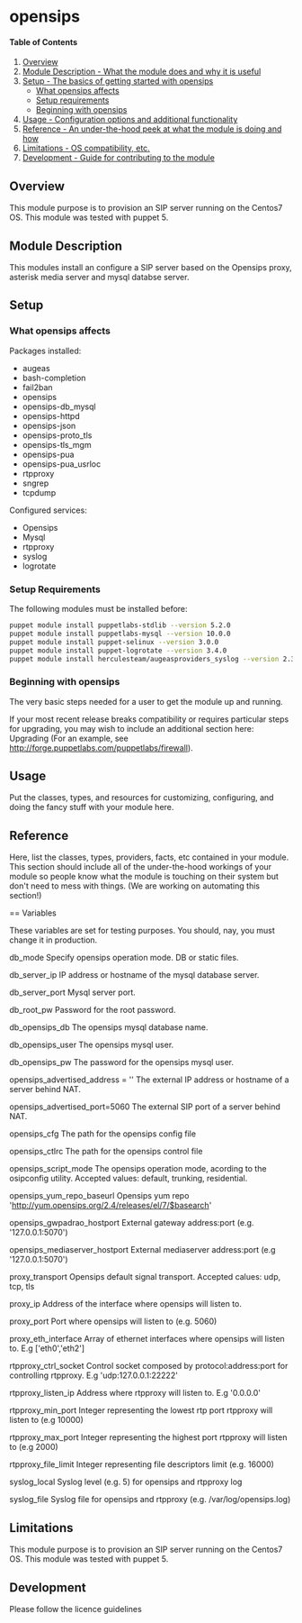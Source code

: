 # opensips

#### Table of Contents

1. [Overview](#overview)
2. [Module Description - What the module does and why it is useful](#module-description)
3. [Setup - The basics of getting started with opensips](#setup)
    * [What opensips affects](#what-opensips-affects)
    * [Setup requirements](#setup-requirements)
    * [Beginning with opensips](#beginning-with-opensips)
4. [Usage - Configuration options and additional functionality](#usage)
5. [Reference - An under-the-hood peek at what the module is doing and how](#reference)
5. [Limitations - OS compatibility, etc.](#limitations)
6. [Development - Guide for contributing to the module](#development)

## Overview

This module purpose is to provision an SIP server running on the
Centos7 OS. This module was tested with puppet 5.

## Module Description

This modules install an configure a SIP server based on the Opensips proxy, asterisk
media server and mysql databse server.

## Setup

### What opensips affects

Packages installed:
* augeas
* bash-completion
* fail2ban
* opensips
* opensips-db_mysql
* opensips-httpd
* opensips-json
* opensips-proto_tls
* opensips-tls_mgm
* opensips-pua
* opensips-pua_usrloc
* rtpproxy
* sngrep
* tcpdump

Configured services:
* Opensips
* Mysql
* rtpproxy
* syslog
* logrotate

### Setup Requirements

The following modules must be installed before:
```sh
puppet module install puppetlabs-stdlib --version 5.2.0
puppet module install puppetlabs-mysql --version 10.0.0
puppet module install puppet-selinux --version 3.0.0
puppet module install puppet-logrotate --version 3.4.0
puppet module install herculesteam/augeasproviders_syslog --version 2.3.0
```

### Beginning with opensips

The very basic steps needed for a user to get the module up and running.

If your most recent release breaks compatibility or requires particular steps
for upgrading, you may wish to include an additional section here: Upgrading
(For an example, see http://forge.puppetlabs.com/puppetlabs/firewall).



## Usage

Put the classes, types, and resources for customizing, configuring, and doing
the fancy stuff with your module here.

## Reference

Here, list the classes, types, providers, facts, etc contained in your module.
This section should include all of the under-the-hood workings of your module so
people know what the module is touching on their system but don't need to mess
with things. (We are working on automating this section!)

 == Variables

 These variables are set for testing purposes. You should, nay, you must change
 it in production.

 db_mode
   Specify opensips operation mode. DB or static files.

 db_server_ip
   IP address or hostname of the mysql database server.

 db_server_port
   Mysql server port.

 db_root_pw
   Password for the root password.

 db_opensips_db
   The opensips mysql database name.

 db_opensips_user
   The opensips mysql user.

 db_opensips_pw
   The password for the opensips mysql user.

 opensips_advertised_address = ''
   The external IP address or hostname of a server behind NAT.

 opensips_advertised_port=5060
   The external SIP port of a server behind NAT.

 opensips_cfg
   The path for the opensips config file

 opensips_ctlrc
   The path for the opensips control file

 opensips_script_mode
   The opensips operation mode, acording to the osipconfig utility. Accepted
   values: default, trunking, residential.

 opensips_yum_repo_baseurl
   Opensips yum repo 'http://yum.opensips.org/2.4/releases/el/7/$basearch'

 opensips_gwpadrao_hostport
   External gateway address:port (e.g. '127.0.0.1:5070')

 opensips_mediaserver_hostport
   External mediaserver address:port (e.g '127.0.0.1:5070')

 proxy_transport
   Opensips default signal transport. Accepted calues: udp, tcp, tls

 proxy_ip
   Address of the interface where opensips will listen to.

 proxy_port
   Port where opensips will listen to (e.g. 5060)

 proxy_eth_interface
   Array of ethernet interfaces where opensips will listen to. E.g ['eth0','eth2']

 rtpproxy_ctrl_socket
   Control socket composed by protocol:address:port for controlling rtpproxy.
   E.g 'udp:127.0.0.1:22222'

 rtpproxy_listen_ip
   Address where rtpproxy will listen to. E.g '0.0.0.0'

 rtpproxy_min_port
   Integer representing the lowest rtp port rtpproxy will listen to (e.g 10000)

 rtpproxy_max_port
   Integer representing the highest port rtpproxy will listen to (e.g 2000)

 rtpproxy_file_limit
   Integer representing file descriptors limit (e.g. 16000)

 syslog_local
   Syslog level (e.g. 5) for opensips and rtpproxy log

 syslog_file
   Syslog file for opensips and rtpproxy (e.g. /var/log/opensips.log)


## Limitations

This module purpose is to provision an SIP server running on the
Centos7 OS. This module was tested with puppet 5.

## Development

Please follow the licence guidelines
